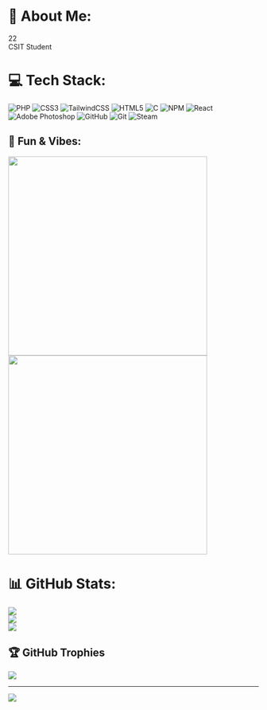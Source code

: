 # 💫 About Me:
22<br>CSIT Student


# 💻 Tech Stack:
![PHP](https://img.shields.io/badge/php-%23777BB4.svg?style=for-the-badge&logo=php&logoColor=white) ![CSS3](https://img.shields.io/badge/css3-%231572B6.svg?style=for-the-badge&logo=css3&logoColor=white) ![TailwindCSS](https://img.shields.io/badge/tailwindcss-%2338B2AC.svg?style=for-the-badge&logo=tailwind-css&logoColor=white) ![HTML5](https://img.shields.io/badge/html5-%23E34F26.svg?style=for-the-badge&logo=html5&logoColor=white) ![C](https://img.shields.io/badge/c-%2300599C.svg?style=for-the-badge&logo=c&logoColor=white) ![NPM](https://img.shields.io/badge/NPM-%23CB3837.svg?style=for-the-badge&logo=npm&logoColor=white) ![React](https://img.shields.io/badge/react-%2320232a.svg?style=for-the-badge&logo=react&logoColor=%2361DAFB) ![Adobe Photoshop](https://img.shields.io/badge/adobe%20photoshop-%2331A8FF.svg?style=for-the-badge&logo=adobe%20photoshop&logoColor=white) ![GitHub](https://img.shields.io/badge/github-%23121011.svg?style=for-the-badge&logo=github&logoColor=white) ![Git](https://img.shields.io/badge/git-%23F05033.svg?style=for-the-badge&logo=git&logoColor=white) ![Steam](https://img.shields.io/badge/steam-%23000000.svg?style=for-the-badge&logo=steam&logoColor=white)

## 🎉 Fun & Vibes:
<img src="https://media.giphy.com/media/26tn33aiTi1jkl6H6/giphy.gif" width="400"/>
<img src="https://media.giphy.com/media/3oEjI6SIIHBdRxXI40/giphy.gif" width="400"/>

# 📊 GitHub Stats:
![](https://github-readme-stats.vercel.app/api?username=biple&theme=nightowl&hide_border=false&include_all_commits=true&count_private=true)<br/>
![](https://github-readme-streak-stats.herokuapp.com/?user=biple&theme=nightowl&hide_border=false)<br/>
![](https://github-readme-stats.vercel.app/api/top-langs/?username=biple&theme=nightowl&hide_border=false&include_all_commits=true&count_private=true&layout=compact)

## 🏆 GitHub Trophies
![](https://github-profile-trophy.vercel.app/?username=biple&theme=radical&no-frame=false&no-bg=true&margin-w=4)

---
[![](https://visitcount.itsvg.in/api?id=biple&icon=0&color=0)](https://visitcount.itsvg.in)

<!-- Proudly created with GPRM ( https://gprm.itsvg.in ) -->
